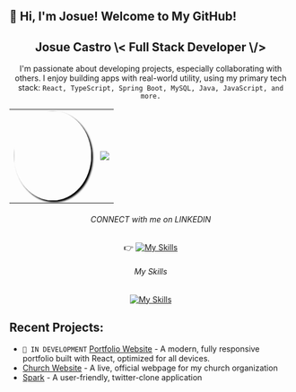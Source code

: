 ## 👋 Hi, I'm Josue! Welcome to My GitHub!
<div align="center">

<h2>Josue Castro \< Full Stack Developer \/></h2>
<p>I'm passionate about developing projects, especially collaborating with others. I enjoy building apps with real-world utility, using my primary tech stack: <code>React, TypeScript, Spring Boot, MySQL, Java, JavaScript, and more.</code></p>

<table>
  <tr>
    <td>
      <img src="https://media.giphy.com/media/ptqAPgghLtHOa0SLJS/giphy.gif" width="138" height="160" style="border-radius: 50%; box-shadow: 3px 3px 3px black;"/>
    </td>
    <td>
      <img src="https://github-readme-stats.vercel.app/api?username=josuecaztro&show_icons=true&theme=radical"/>
    </td>
  </tr>
</table>



<p></p>


<h6>CONNECT with me on LINKEDIN</h6>

<span>👉   </span>[![My Skills](https://skillicons.dev/icons?i=linkedin)](https://www.linkedin.com/in/josuecastro1/)

<h6>My Skills</h6>

[![My Skills](https://skillicons.dev/icons?i=js,java,mysql,nodejs,react,spring,ts,aws,python,docker)](https://skillicons.dev)

</div>

<h2>Recent Projects:</h2>
<ul>
  <li> <code>🚧 IN DEVELOPMENT</code> <a href="https://github.com/josuecaztro/portfolio-pg" target="_blank">Portfolio Website</a> - A modern, fully responsive portfolio built with React, optimized for all devices.</li>
  <li><a href="https://github.com/josuecaztro/IVDD-Final-Website" target="_blank">Church Website</a> - A live, official webpage for my church organization</li>
  <li><a href="http://3.134.232.108:3681/" target="_blank">Spark</a> - A user-friendly, twitter-clone application</li>
</ul>

